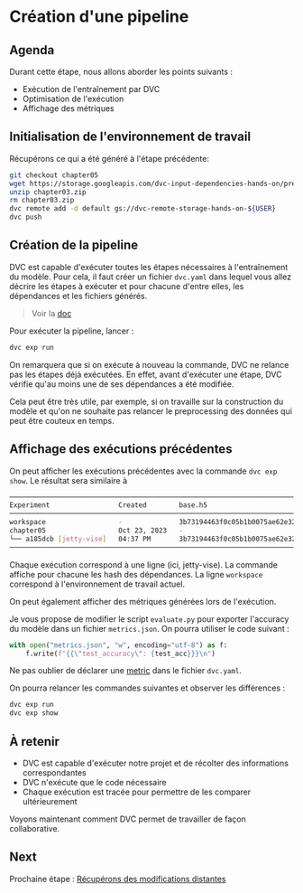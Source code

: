 # Création d'une pipeline

## Agenda

Durant cette étape, nous allons aborder les points suivants :

* Exécution de l'entraînement par DVC
* Optimisation de l'exécution
* Affichage des métriques

## Initialisation de l'environnement de travail

Récupérons ce qui a été généré à l'étape précédente:

```bash
git checkout chapter05
wget https://storage.googleapis.com/dvc-input-dependencies-hands-on/prerequisites/chapter03.zip
unzip chapter03.zip
rm chapter03.zip
dvc remote add -d default gs://dvc-remote-storage-hands-on-${USER}
dvc push
```

## Création de la pipeline

DVC est capable d'exécuter toutes les étapes nécessaires à l'entraînement du modèle.
Pour cela, il faut créer un fichier `dvc.yaml` dans lequel vous allez décrire les étapes à exécuter
et pour chacune d'entre elles, les dépendances et les fichiers générés.

> Voir la [doc](https://dvc.org/doc/user-guide/project-structure/dvcyaml-files#stages)

Pour exécuter la pipeline, lancer :

```bash
dvc exp run
```

On remarquera que si on exécute à nouveau la commande, DVC ne relance pas les étapes déjà exécutées.
En effet, avant d'exécuter une étape, DVC vérifie qu'au moins une de ses dépendances a été modifiée.

Cela peut être très utile, par exemple, si on travaille sur la construction du modèle
et qu'on ne souhaite pas relancer le preprocessing des données qui peut être couteux en temps.

## Affichage des exécutions précédentes

On peut afficher les exécutions précédentes avec la commande `dvc exp show`.
Le résultat sera similaire à

```bash
─────────────────────────────────────────────────────────────────────────────────────────────────────────────────────────────────────────────────────
Experiment                 Created        base.h5                            data                                   data_extraction.py               
─────────────────────────────────────────────────────────────────────────────────────────────────────────────────────────────────────────────────────
workspace                  -              3b73194463f0c05b1b0075ae62e32ed2   ef5006d1b32c149d92d93bd93e062559.dir   efc2bbcebff1488c2e9ee1b7043378f5 
chapter05                  Oct 23, 2023   -                                  -                                      -                                
└── a185dcb [jetty-vise]   04:37 PM       3b73194463f0c05b1b0075ae62e32ed2   ef5006d1b32c149d92d93bd93e062559.dir   efc2bbcebff1488c2e9ee1b7043378f5 
─────────────────────────────────────────────────────────────────────────────────────────────────────────────────────────────────────────────────────
```

Chaque exécution correspond à une ligne (ici, jetty-vise). La commande affiche pour chacune les hash des dépendances.
La ligne `workspace` correspond à l'environnement de travail actuel.

On peut également afficher des métriques générées lors de l'exécution.

Je vous propose de modifier le script `evaluate.py` pour exporter l'accuracy du modèle dans un fichier `metrics.json`.
On pourra utiliser le code suivant :

```python
with open("metrics.json", "w", encoding="utf-8") as f:
    f.write(f"{{\"test_accuracy\": {test_acc}}}\n")
```

Ne pas oublier de déclarer une [metric](https://dvc.org/doc/user-guide/project-structure/dvcyaml-files#metrics) dans le fichier `dvc.yaml`.

On pourra relancer les commandes suivantes et observer les différences :

```bash
dvc exp run
dvc exp show
```

## À retenir

* DVC est capable d'exécuter notre projet et de récolter des informations correspondantes
* DVC n'exécute que le code nécessaire
* Chaque exécution est tracée pour permettre de les comparer ultérieurement

Voyons maintenant comment DVC permet de travailler de façon collaborative.

## Next

Prochaine étape : [Récupérons des modifications distantes](06.pull-experiment.md)
